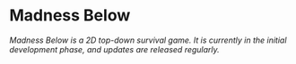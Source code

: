 # Madness Below

*Madness Below is a 2D top-down survival game.
It is currently in the initial development phase, and updates are released regularly.*
